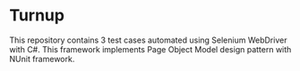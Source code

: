 # Turnup
This repository contains 3 test cases automated using Selenium WebDriver with C#.
This framework implements Page Object Model design pattern with  NUnit framework. 
